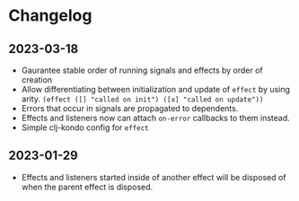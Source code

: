 # Changelog

## 2023-03-18

* Gaurantee stable order of running signals and effects by order of creation
* Allow differentiating between initialization and update of `effect` by using
  arity. `(effect ([] "called on init") ([x] "called on update"))`
* Errors that occur in signals are propagated to dependents.
* Effects and listeners now can attach `on-error` callbacks to them instead.
* Simple clj-kondo config for `effect`

## 2023-01-29

* Effects and listeners started inside of another effect will be disposed of
  when the parent effect is disposed.
